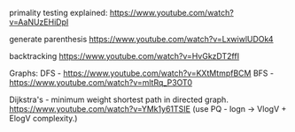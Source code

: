 primality testing explained:
https://www.youtube.com/watch?v=AaNUzEHiDpI

generate parenthesis
https://www.youtube.com/watch?v=LxwiwlUDOk4

backtracking
https://www.youtube.com/watch?v=HvGkzDT2ffI

Graphs:
DFS - https://www.youtube.com/watch?v=KXtMtmpfBCM
BFS - https://www.youtube.com/watch?v=mltRq_P3OT0

Dijkstra's - minimum weight shortest path in directed graph. 
https://www.youtube.com/watch?v=YMk1y61TSIE
(use PQ - logn -> VlogV + ElogV complexity.) 



